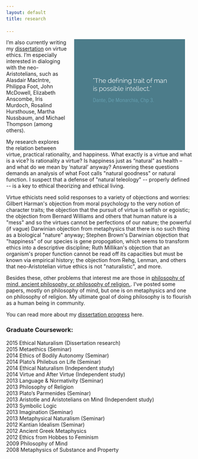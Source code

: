 ```yaml
---
layout: default
title: research

--- 
```


<img src="/img/possibleintellect.png" alt="dante-intellect" align="right" hspace="20" height="300" width="300">

I’m also currently writing my [dissertation](/research) on virtue ethics. I’m especially interested in dialoging with the neo-Aristotelians, such as Alasdair MacIntre, Philippa Foot, John McDowell, Elizabeth Anscombe, Iris Murdoch, Rosalind Hursthouse, Martha Nussbaum, and Michael Thompson (among others). 

My research explores the relation between virtue, practical rationality, and happiness. What exactly is a virtue and what is a vice? Is rationality a virtue? Is happiness just as “natural” as health – and what do we mean by ‘natural’ anyway? Answering these questions demands an analysis of what Foot calls "natural goodness" or natural function. I suspect that a defense of "natural teleology" -- properly defined -- is a key to ethical theorizing and ethical living. 

Virtue ethicists need solid responses to a variety of objections and worries: Gilbert Harman's objection from moral psychology to the very notion of character traits; the objection that the pursuit of virtue is selfish or egoistic; the objection from Bernard Williams and others that human nature is a "mess" and so the virtues cannot be perfections of our nature; the powerful (if vague) Darwinian objection from metaphysics that there is no such thing as a biological "nature" anyway; Stephen Brown's Darwinian objection that "happiness" of our species is gene propogation, which seems to transform ethics into a descriptive discipline; Ruth Millikan's objection that an organism's proper function cannot be read off its capacities but must be known via empirical history; the objection from Rehg, Lenman, and others that neo-Aristotelian virtue ethics is not "naturalistic", and more. 

Besides these, other problems that interest me are those in [philosophy of mind, ancient philosophy, or philosophy of religion.](https://uky.academia.edu/KeithBuhler). I've posted some papers, mostly on philosophy of mind, but one is on metaphysics and one on philosophy of religion. My ultimate goal of doing philosophy is to flourish as a human being in community.

You can read more about my [dissertation progress](/fun/phd) here.


### Graduate Coursework: 
2015 Ethical Naturalism (Dissertation research)  
2015 Metaethics (Seminar)   
2014 Ethics of Bodily Autonomy (Seminar)  
2014 Plato’s Philebus on Life (Seminar)  
2014 Ethical Naturalism (Independent study)  
2014 Virtue and After Virtue (Independent study)  
2013 Language & Normativity (Seminar)  
2013 Philosophy of Religion  
2013 Plato’s Parmenides (Seminar)  
2013 Aristotle and Aristotelians on Mind (Independent study)  
2013 Symbolic Logic  
2013 Imagination (Seminar)  
2013 Metaphysical Naturalism (Seminar)  
2012 Kantian Idealism (Seminar)  
2012 Ancient Greek Metaphysics  
2012 Ethics from Hobbes to Feminism  
2009 Philosophy of Mind  
2008 Metaphysics of Substance and Property  